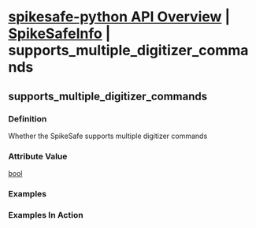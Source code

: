 # [spikesafe-python API Overview](/spikesafe_python_lib_docs/README.md) | [SpikeSafeInfo](/spikesafe_python_lib_docs/SpikeSafeInfo/README.md) | supports_multiple_digitizer_commands

## supports_multiple_digitizer_commands

### Definition
Whether the SpikeSafe supports multiple digitizer commands

### Attribute Value
[bool](https://docs.python.org/3/library/stdtypes.html#boolean-values)  

### Examples

### Examples In Action